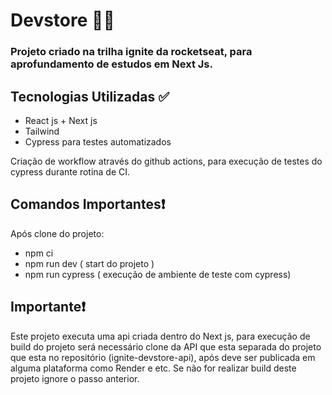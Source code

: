 # Devstore 👨‍💻

### Projeto criado na trilha ignite da rocketseat, para aprofundamento de estudos em Next Js. 

## Tecnologias Utilizadas ✅

- React js + Next js
- Tailwind
- Cypress para testes automatizados

Criação de workflow através do github actions, para execução de testes do cypress durante rotina de CI.

## Comandos Importantes❗

Após clone do projeto:

- npm ci
- npm run dev ( start do projeto )
- npm run cypress ( execução de ambiente de teste com cypress)

## Importante❗

Este projeto executa uma api criada dentro do Next js, para execução de build do projeto será necessário clone
da API que esta separada do projeto que esta no repositório (ignite-devstore-api), após deve ser publicada em alguma plataforma como Render e etc.
Se não for realizar build deste projeto ignore o passo anterior.
